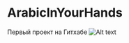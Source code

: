# ArabicInYourHands
Первый проект на Гитхабе
![Alt text](https://github.com/JMApss/ArabicInYourHands/tree/master/screenshots/5_1.png "Optional title")
